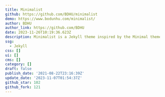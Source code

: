 ```yaml
---
title: Minimalist
github: https://github.com/BDHU/minimalist
demo: https://www.bodunhu.com/minimalist/
author: BDHU
author_link: https://github.com/BDHU
date: 2023-11-26T10:19:36.623Z
description: Minimalist is a Jekyll theme inspired by the Minimal theme
ssg:
  - Jekyll
css: []
ui: []
cms: []
category: []
draft: false
publish_date: '2021-08-22T23:16:39Z'
update_date: '2023-11-07T01:54:37Z'
github_star: 102
github_fork: 121
---
```

